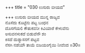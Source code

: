 +++
title = "030 ಉಸುರು ಬೀಯದ"

+++
ಉಸುರು ಬೀಯದ ಮುನ್ನ ರಾಜ್ಯವ  
ನೊಸೆದು ಕೊಟ್ಟೆನು ಪಟ್ಟ ಬಂಧನ  
ದೊಸಗೆಯಲಿ ಕೌತುಕವನೀ ಕಿವಿಯಾರೆ ಕೇಳುವೆನು   
ಅಸುವನಳುಕದೆ ಬಿಡುವೆನೌ ಶಂ  
ಕಿಸದೆ ದುಶ್ಯಾಸನಗೆ ಪಟ್ಟವ   
ನೆಸಗಿ ನಡೆಯೌ ತಾಯೆ ಬಿಜಯಂಗೈಯಿ ನೀವೆಂದ      ॥30॥